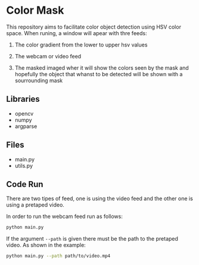 # Color Mask

This repository aims to facilitate color object detection using HSV color space.
When runing, a window will apear with thre feeds:

1) The color gradient from the lower to upper hsv values

2) The webcam or video feed

3) The masked imaged wher it will show the colors seen by the mask and hopefully the object that whanst to be detected will be shown with a sourrounding mask

## Libraries

- opencv
- numpy
- argparse

## Files

- main.py
- utils.py

## Code Run

There are two tipes of feed, one is using the  video feed and the other one is using a pretaped video.

In order to run the webcam feed run as follows:

```bash
python main.py
```

If the argument ```--path``` is given there must be the path to the pretaped video. As shown in the example:

```bash
python main.py --path path/to/video.mp4
```
